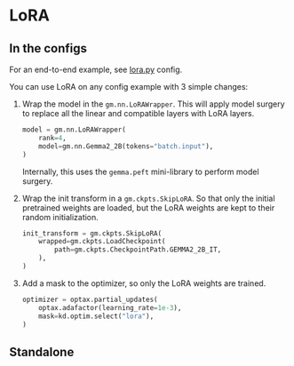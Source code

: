 # LoRA

## In the configs

For an end-to-end example, see
[lora.py](https://github.com/google-deepmind/gemma/tree/main/examples/lora.py) config.

You can use LoRA on any config example with 3 simple changes:

1.  Wrap the model in the `gm.nn.LoRAWrapper`. This will apply model surgery to
    replace all the linear and compatible layers with LoRA layers.

    ```python
    model = gm.nn.LoRAWrapper(
        rank=4,
        model=gm.nn.Gemma2_2B(tokens="batch.input"),
    )
    ```

    Internally, this uses the `gemma.peft` mini-library to perform model
    surgery.

1.  Wrap the init transform in a `gm.ckpts.SkipLoRA`. So that only the initial
    pretrained weights are loaded, but the LoRA weights are kept to their random
    initialization.

    ```python
    init_transform = gm.ckpts.SkipLoRA(
        wrapped=gm.ckpts.LoadCheckpoint(
            path=gm.ckpts.CheckpointPath.GEMMA2_2B_IT,
        ),
    )
    ```

1.  Add a mask to the optimizer, so only the LoRA weights are trained.

    ```python
    optimizer = optax.partial_updates(
        optax.adafactor(learning_rate=1e-3),
        mask=kd.optim.select("lora"),
    )
    ```

## Standalone
